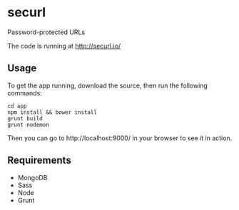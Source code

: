 # securl
Password-protected URLs

The code is running at http://securl.io/

## Usage
To get the app running, download the source, then run the following commands: 

    cd app
    npm install && bower install
    grunt build
    grunt nodemon

Then you can go to http://localhost:9000/ in your browser to see it in action.

## Requirements

- MongoDB
- Sass
- Node
- Grunt
